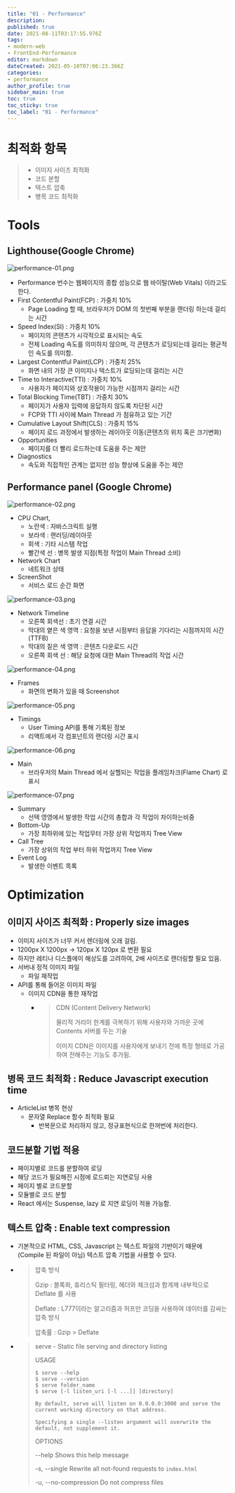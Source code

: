 ```yaml
---
title: "01 - Performance"
description: 
published: true
date: 2021-08-11T03:17:55.976Z
tags: 
- modern-web
- FrontEnd-Performance
editor: markdown
dateCreated: 2021-05-10T07:06:23.366Z
categories: 
- performance
author_profile: true
sidebar_main: true
toc: true
toc_sticky: true
toc_label: "01 - Performance"
---
```


# 최적화 항목
> - 이미지 사이즈 최적화
> - 코드 분할
> - 텍스트 압축
> - 병목 코드 최적화

# Tools
## Lighthouse(Google Chrome)
![performance-01.png](..%2F..%2Fassets%2Fimg%2Fperformance%2Fperformance-01.png)
- Performance 번수는 웹페이지의 종합 성능으로 웹 바이탈(Web Vitals) 이라고도 한다.
- First Contentful Paint(FCP) : 가중치 10%
  - Page Loading 할 때, 브라우저가 DOM 의 첫번째 부분을 랜더링 하는데 걸리는 시간
- Speed Index(SI) : 가중치 10%
  - 페이지의 콘텐츠가 시각적으로 표시되는 속도
  - 전체 Loading 속도를 의미하지 않으며, 각 콘텐츠가 로딩되는데 걸리는 평균적인 속도를 의미함.
- Largest Contentful Paint(LCP) : 가중치 25%
  - 화면 내의 가장 큰 이미지나 텍스트가 로딩되는데 걸리는 시간
- Time to Interactive(TTI) : 가중치 10%
  - 사용자가 페이지와 상호작용이 가능한 시점까지 걸리는 시간
- Total Blocking Time(TBT) : 가중치 30%
  - 페이지가 사용자 입력에 응답하지 않도록 차단된 시간
  - FCP와 TTI 사이에 Main Thread 가 점유하고 있는 기간
- Cumulative Layout Shift(CLS) : 가중치 15%
  - 페이지 로드 과정에서 발생하는 레이아웃 이동(콘텐츠의 위치 혹은 크기변화)
- Opportunities
  - 페이지를 더 빨리 로드하는데 도움을 주는 제안
- Diagnostics
  - 속도와 직접적인 관계는 없지만 성능 향상에 도움을 주는 제안

## Performance panel (Google Chrome)
![performance-02.png](..%2F..%2Fassets%2Fimg%2Fperformance%2Fperformance-02.png)
- CPU Chart,
    - 노란색 : 자바스크릭트 실행
    - 보라색 : 랜러딩/레이아웃
    - 회색 : 기타 시스템 작업
    - 빨간색 선 : 병목 발생 지점(특정 작업이 Main Thread 소비)
- Network Chart
    - 네트워크 상태
- ScreenShot
    - 서비스 로드 순간 화면

![performance-03.png](..%2F..%2Fassets%2Fimg%2Fperformance%2Fperformance-03.png)
- Network Timeline
    - 오른쪽 회색선 : 초기 연결 시간
    - 막대의 옅은 색 영역 : 요청을 보낸 시점부터 응답을 기다리는 시점까지의 시간(TTFB)
    - 막대의 짙은 색 영역 : 콘텐츠 다운로드 시간
    - 오른쪽 회색 선 : 해당 요청에 대한 Main Thread의 작업 시간

![performance-04.png](..%2F..%2Fassets%2Fimg%2Fperformance%2Fperformance-04.png)
- Frames
    - 화면의 변화가 있을 때 Screenshot

![performance-05.png](..%2F..%2Fassets%2Fimg%2Fperformance%2Fperformance-05.png)
- Timings
    - User Timing API를 통해 기록된 정보
    - 리액트에서 각 컴포넌트의 랜더링 시간 표시

![performance-06.png](..%2F..%2Fassets%2Fimg%2Fperformance%2Fperformance-06.png)
- Main
    - 브라우저의 Main Thread 에서 실핼되는 작업을 플레임차크(Flame Chart) 로 표시

![performance-07.png](..%2F..%2Fassets%2Fimg%2Fperformance%2Fperformance-07.png)
- Summary
    - 선택 영영에서 발생한 작업 시간의 총합과 각 작업이 차이하는비중
- Bottom-Up
    - 가장 최하위에 있는 작업무터 가장 상위 작업까지 Tree View
- Call Tree
    - 가장 상위의 작업 부터 하위 작업까지 Tree View
- Event Log
    - 발생한 이벤트 목록

# Optimization  
## 이미지 사이즈 최적화 : Properly size images
- 이미지 사이즈가 너무 커서 렌더링에 오래 걸림.
- 1200px X 1200px -> 120px X 120px 로 변환 필요
- 하지만 레티나 디스플에이 해상도를 고려하여, 2배 사이즈로 랜더링할 필요 있음.
- 서버내 정적 이미지 파일
  - 파일 재작업
- API를 통해 들어온 이미지 파일
  - 이미지 CDN을 통한 재작업
    - > CDN (Content Delivery Network)
      > 
      > 물리적 거리이 한계를 극복하기 위해 사용자와 가까운 곳에 Contents 서버를 두는 기술
      > 
      > 이미지 CDN은 이미지를 사용자에게 보내기 전에 특정 형태로 가공하여 전해주는 기능도 추가됨.

## 병목 코드 최적화 : Reduce Javascript execution time
- ArticleList 병목 현상
  - 문자열 Replace 함수 최적화 필요
    - 반복문으로 처리하지 않고, 정규표현식으로 한꺼번에 처리한다.

## 코드분할 기법 적용
  - 페이지별로 코드를 분할하여 로딩
  - 해당 코드가 필요해진 시점에 로드뢰는 지연로딩 사용
  - 페이지 별로 코드분할
  - 모듈별로 코드 분할
  - React 에서는 Suspense, lazy 로 지연 로딩이 적용 가능함.

## 텍스트 압축 : Enable text compression
- 기본적으로 HTML, CSS, Javascript 는 텍스트 파일의 기반이기 때문에(Compile 된 파일이 아님) 텍스트 압축 기법을 사용할 수 있다.
- > 압축 방식
  > 
  > Gzip : 블록화, 휴리스틱 필터링, 헤더와 체크섬과 함게께 내부적으로 Deflate 를 사용
  > 
  > Deflate : L777이라는 알고리즘과 허프만 코딩을 사용하여 데이터를 감싸는 압축 방식
  > 
  > 압축률 : Gzip > Deflate
- > serve - Static file serving and directory listing
  >
  > USAGE
  >
  >     $ serve --help
  >     $ serve --version
  >     $ serve folder_name
  >     $ serve [-l listen_uri [-l ...]] [directory]
  >
  >     By default, serve will listen on 0.0.0.0:3000 and serve the
  >     current working directory on that address.
  >
  >     Specifying a single --listen argument will overwrite the default, not supplement it.
  >
  > OPTIONS
  >
  >    --help                              Shows this help message
  >
  >    -s, --single                        Rewrite all not-found requests to `index.html`
  >
  >    -u, --no-compression                Do not compress files

